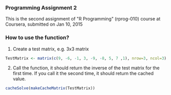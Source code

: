 ### Programming Assignment 2 

This is the second assignment of "R Programming" (rprog-010) course at Coursera, submitted on Jan 10, 2015

### How to use the function?

1. Create a test matrix, e.g. 3x3 matrix
```R
TestMatrix <- matrix(c(9, -6, -1, 3, -9, -8, 5, 7 ,1), nrow=3, ncol=3)
```
2. Call the function, it should return the inverse of the test matrix for the first time.
If you call it the second time, it should return the cached value.
```R
cacheSolve(makeCacheMatrix(TestMatrix))
```